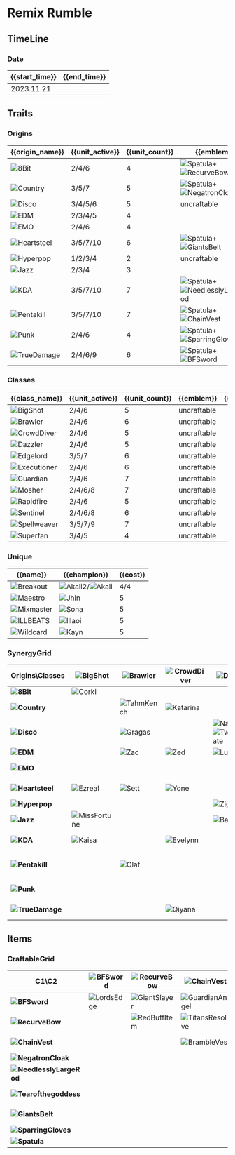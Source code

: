 # Remix Rumble

## TimeLine
### Date
| {{start_time}} | {{end_time}} |
| -              | -            |
| 2023.11.21     |              |

## Traits
### Origins
| {{origin_name}}                                             | {{unit_active}} | {{unit_count}} | {{emblem}}                                                                                                          | {{desc}} |
| -                                                           | -               | -              | -                                                                                                                   | -        |
| ![8Bit](../tfttraits/icon/set10/8BitEmblem.png)             | 2/4/6           | 4              | ![Spatula](../tftitems/icon/set10/Spatula.png)+![RecurveBow](../tftitems/icon/set10/RecurveBow.png)                 |          |
| ![Country](../tfttraits/icon/set10/CountryEmblem.png)       | 3/5/7           | 5              | ![Spatula](../tftitems/icon/set10/Spatula.png)+![NegatronCloak](../tftitems/icon/set10/NegatronCloak.png)           |          |
| ![Disco](../tfttraits/icon/set10/DiscoEmblem.png)           | 3/4/5/6         | 5              | uncraftable                                                                                                         |          |
| ![EDM](../tfttraits/icon/set10/EDM.svg)                     | 2/3/4/5         | 4              |                                                                                                                     |          |
| ![EMO](../tfttraits/icon/set10/EmoEmblem.png)               | 2/4/6           | 4              |                                                                                                                     |          |
| ![Heartsteel](../tfttraits/icon/set10/HeartsteelEmblem.png) | 3/5/7/10        | 6              | ![Spatula](../tftitems/icon/set10/Spatula.png)+![GiantsBelt](../tftitems/icon/set10/GiantsBelt.png)                 |          |
| ![Hyperpop](../tfttraits/icon/set10/HyperpopEmblem.png)     | 1/2/3/4         | 2              | uncraftable                                                                                                         |          |
| ![Jazz](../tfttraits/icon/set10/Jazz.svg)                   | 2/3/4           | 3              |                                                                                                                     |          |
| ![KDA](../tfttraits/icon/set10/KDAEmblem.png)               | 3/5/7/10        | 7              | ![Spatula](../tftitems/icon/set10/Spatula.png)+![NeedlesslyLargeRod](../tftitems/icon/set10/NeedlesslyLargeRod.png) |          |
| ![Pentakill](../tfttraits/icon/set10/PentakillEmblem.png)   | 3/5/7/10        | 7              | ![Spatula](../tftitems/icon/set10/Spatula.png)+![ChainVest](../tftitems/icon/set10/ChainVest.png)                   |          |
| ![Punk](../tfttraits/icon/set10/PunkEmblem.png)             | 2/4/6           | 4              | ![Spatula](../tftitems/icon/set10/Spatula.png)+![SparringGloves](../tftitems/icon/set10/SparringGloves.png)         |          |
| ![TrueDamage](../tfttraits/icon/set10/TrueDamageEmblem.png) | 2/4/6/9         | 6              | ![Spatula](../tftitems/icon/set10/Spatula.png)+![BFSword](../tftitems/icon/set10/BFSword.png)                       |          |

### Classes
| {{class_name}}                                                | {{unit_active}} | {{unit_count}} | {{emblem}}  | {{desc}} |
| -                                                             | -               | -              | -           | -        |
| ![BigShot](../tfttraits/icon/set10/BigShotEmblem.png)         | 2/4/6           | 5              | uncraftable |          |
| ![Brawler](../tfttraits/icon/set10/BrawlerEmblem.png)         | 2/4/6           | 6              | uncraftable |          |
| ![CrowdDiver](../tfttraits/icon/set10/CrowdDiver.svg)         | 2/4/6           | 5              | uncraftable |          |
| ![Dazzler](../tfttraits/icon/set10/DazzlerEmblem.png)         | 2/4/6           | 5              | uncraftable |          |
| ![Edgelord](../tfttraits/icon/set10/EdgelordEmblem.png)       | 3/5/7           | 6              | uncraftable |          |
| ![Executioner](../tfttraits/icon/set10/ExecutionerEmblem.png) | 2/4/6           | 6              | uncraftable |          |
| ![Guardian](../tfttraits/icon/set10/GuardianEmblem.png)       | 2/4/6           | 7              | uncraftable |          |
| ![Mosher](../tfttraits/icon/set10/MosherEmblem.png)           | 2/4/6/8         | 7              | uncraftable |          |
| ![Rapidfire](../tfttraits/icon/set10/RapidfireEmblem.png)     | 2/4/6           | 5              | uncraftable |          |
| ![Sentinel](../tfttraits/icon/set10/SentinelEmblem.png)       | 2/4/6/8         | 6              | uncraftable |          |
| ![Spellweaver](../tfttraits/icon/set10/SpellweaverEmblem.png) | 3/5/7/9         | 7              | uncraftable |          |
| ![Superfan](../tfttraits/icon/set10/SuperfanEmblem.png)       | 3/4/5           | 4              | uncraftable |          |

### Unique
| {{name}}                                            | {{champion}}                                                                                    | {{cost}} |
| -                                                   | -                                                                                               | -        |
| ![Breakout](../tfttraits/icon/set10/Breakout.svg)   | ![Akali2](../tftchampions/icon/set10/Akali2.jpg)/![Akali](../tftchampions/icon/set10/Akali.jpg) | 4/4      |
| ![Maestro](../tfttraits/icon/set10/Maestro.svg)     | ![Jhin](../tftchampions/icon/set10/Jhin.jpg)                                                    | 5        |
| ![Mixmaster](../tfttraits/icon/set10/Mixmaster.svg) | ![Sona](../tftchampions/icon/set10/Sona.jpg)                                                    | 5        |
| ![ILLBEATS](../tfttraits/icon/set10/ILLBEATS.svg)   | ![Illaoi](../tftchampions/icon/set10/Illaoi.jpg)                                                | 5        |
| ![Wildcard](../tfttraits/icon/set10/Wildcard.svg)   | ![Kayn](../tftchampions/icon/set10/Kayn.jpg)                                                    | 5        |

### SynergyGrid
| ****Origins\Classes****                                         | **![BigShot](../tfttraits/icon/set10/BigShotEmblem.png)**  | **![Brawler](../tfttraits/icon/set10/BrawlerEmblem.png)** | **![CrowdDiver](../tfttraits/icon/set10/CrowdDiver.svg)** | **![Dazzler](../tfttraits/icon/set10/DazzlerEmblem.png)**                                               | **![Edgelord](../tfttraits/icon/set10/EdgelordEmblem.png)**                                   | **![Executioner](../tfttraits/icon/set10/ExecutionerEmblem.png)** | **![Guardian](../tfttraits/icon/set10/GuardianEmblem.png)** | **![Mosher](../tfttraits/icon/set10/MosherEmblem.png)**                                       | **![Rapidfire](../tfttraits/icon/set10/RapidfireEmblem.png)** | **![Sentinel](../tfttraits/icon/set10/SentinelEmblem.png)** | **![Spellweaver](../tfttraits/icon/set10/SpellweaverEmblem.png)**                                   | **![Superfan](../tfttraits/icon/set10/SuperfanEmblem.png)**                                     |
| -                                                               | -                                                          | -                                                         | -                                                         | -                                                                                                       | -                                                                                             | -                                                                 | -                                                           | -                                                                                             | -                                                             | -                                                           | -                                                                                                   | -                                                                                               |
| **![8Bit](../tfttraits/icon/set10/8BitEmblem.png)**             | ![Corki](../tftchampions/icon/set10/Corki.jpg)             |                                                           |                                                           |                                                                                                         | ![Riven](../tftchampions/icon/set10/Riven.jpg)                                                |                                                                   |                                                             |                                                                                               | ![Caitlyn](../tftchampions/icon/set10/Caitlyn.jpg)            | ![Garen](../tftchampions/icon/set10/Garen.jpg)              |                                                                                                     |                                                                                                 |
| **![Country](../tfttraits/icon/set10/CountryEmblem.png)**       |                                                            | ![TahmKench](../tftchampions/icon/set10/TahmKench.jpg)    | ![Katarina](../tftchampions/icon/set10/Katarina.jpg)      |                                                                                                         |                                                                                               | ![Samira](../tftchampions/icon/set10/Samira.jpg)                  | ![Thresh](../tftchampions/icon/set10/Thresh.jpg)            | ![Urgot](../tftchampions/icon/set10/Urgot.jpg)                                                |                                                               |                                                             |                                                                                                     |                                                                                                 |
| **![Disco](../tfttraits/icon/set10/DiscoEmblem.png)**           |                                                            | ![Gragas](../tftchampions/icon/set10/Gragas.jpg)          |                                                           | ![Nami](../tftchampions/icon/set10/Nami.jpg)/![TwistedFate](../tftchampions/icon/set10/TwistedFate.jpg) |                                                                                               |                                                                   | ![Taric](../tftchampions/icon/set10/Taric.jpg)              |                                                                                               |                                                               | ![Blitzcrank](../tftchampions/icon/set10/Blitzcrank.jpg)    | ![Gragas](../tftchampions/icon/set10/Gragas.jpg)                                                    |                                                                                                 |
| **![EDM](../tfttraits/icon/set10/EDM.svg)**                     |                                                            | ![Zac](../tftchampions/icon/set10/Zac.jpg)                | ![Zed](../tftchampions/icon/set10/Zed.jpg)                | ![Lux](../tftchampions/icon/set10/Lux.jpg)                                                              |                                                                                               |                                                                   |                                                             | ![Jax](../tftchampions/icon/set10/Jax.jpg)                                                    |                                                               |                                                             |                                                                                                     |                                                                                                 |
| **![EMO](../tfttraits/icon/set10/EmoEmblem.png)**               |                                                            |                                                           |                                                           |                                                                                                         |                                                                                               | ![Vex](../tftchampions/icon/set10/Vex.jpg)                        | ![Amumu](../tftchampions/icon/set10/Amumu.jpg)              | ![Poppy](../tftchampions/icon/set10/Poppy.jpg)                                                |                                                               |                                                             | ![Annie](../tftchampions/icon/set10/Annie.jpg)                                                      |                                                                                                 |
| **![Heartsteel](../tfttraits/icon/set10/HeartsteelEmblem.png)** | ![Ezreal](../tftchampions/icon/set10/Ezreal.jpg)           | ![Sett](../tftchampions/icon/set10/Sett.jpg)              | ![Yone](../tftchampions/icon/set10/Yone.jpg)              |                                                                                                         | ![Kayn](../tftchampions/icon/set10/Kayn.jpg)/![Yone](../tftchampions/icon/set10/Yone.jpg)     |                                                                   |                                                             | ![Sett](../tftchampions/icon/set10/Sett.jpg)                                                  | ![Aphelios](../tftchampions/icon/set10/Aphelios.jpg)          | ![KSante](../tftchampions/icon/set10/KSante.jpg)            |                                                                                                     |                                                                                                 |
| **![Hyperpop](../tfttraits/icon/set10/HyperpopEmblem.png)**     |                                                            |                                                           |                                                           | ![Ziggs](../tftchampions/icon/set10/Ziggs.jpg)                                                          |                                                                                               |                                                                   |                                                             |                                                                                               |                                                               |                                                             | ![Lulu](../tftchampions/icon/set10/Lulu.jpg)                                                        |                                                                                                 |
| **![Jazz](../tfttraits/icon/set10/Jazz.svg)**                   | ![MissFortune](../tftchampions/icon/set10/MissFortune.jpg) |                                                           |                                                           | ![Bard](../tftchampions/icon/set10/Bard.jpg)                                                            |                                                                                               |                                                                   |                                                             |                                                                                               | ![Lucian](../tftchampions/icon/set10/Lucian.jpg)              |                                                             |                                                                                                     |                                                                                                 |
| **![KDA](../tfttraits/icon/set10/KDAEmblem.png)**               | ![Kaisa](../tftchampions/icon/set10/Kaisa.jpg)             |                                                           | ![Evelynn](../tftchampions/icon/set10/Evelynn.jpg)        |                                                                                                         |                                                                                               | ![Akali2](../tftchampions/icon/set10/Akali2.jpg)                  | ![Neeko](../tftchampions/icon/set10/Neeko.jpg)              |                                                                                               |                                                               | ![Lillia](../tftchampions/icon/set10/Lillia.jpg)            | ![Ahri](../tftchampions/icon/set10/Ahri.jpg)/![Seraphine](../tftchampions/icon/set10/Seraphine.jpg) | ![Lillia](../tftchampions/icon/set10/Lillia.jpg)/![Neeko](../tftchampions/icon/set10/Neeko.jpg) |
| **![Pentakill](../tfttraits/icon/set10/PentakillEmblem.png)**   |                                                            | ![Olaf](../tftchampions/icon/set10/Olaf.jpg)              |                                                           |                                                                                                         | ![Kayle](../tftchampions/icon/set10/Kayle.jpg)/![Viego](../tftchampions/icon/set10/Viego.jpg) | ![Karthus](../tftchampions/icon/set10/Karthus.jpg)                | ![Yorick](../tftchampions/icon/set10/Yorick.jpg)            | ![Gnar](../tftchampions/icon/set10/Gnar.jpg)/![Yorick](../tftchampions/icon/set10/Yorick.jpg) |                                                               | ![Mordekaiser](../tftchampions/icon/set10/Mordekaiser.jpg)  |                                                                                                     | ![Gnar](../tftchampions/icon/set10/Gnar.jpg)                                                    |
| **![Punk](../tfttraits/icon/set10/PunkEmblem.png)**             |                                                            |                                                           |                                                           |                                                                                                         |                                                                                               | ![Twitch](../tftchampions/icon/set10/Twitch.jpg)                  | ![Pantheon](../tftchampions/icon/set10/Pantheon.jpg)        | ![Vi](../tftchampions/icon/set10/Vi.jpg)                                                      | ![Jinx](../tftchampions/icon/set10/Jinx.jpg)                  |                                                             |                                                                                                     |                                                                                                 |
| **![TrueDamage](../tfttraits/icon/set10/TrueDamageEmblem.png)** |                                                            |                                                           | ![Qiyana](../tftchampions/icon/set10/Qiyana.jpg)          |                                                                                                         | ![Yasuo](../tftchampions/icon/set10/Yasuo.jpg)                                                | ![Akali](../tftchampions/icon/set10/Akali.jpg)                    | ![Kennen](../tftchampions/icon/set10/Kennen.jpg)            |                                                                                               | ![Senna](../tftchampions/icon/set10/Senna.jpg)                | ![Ekko](../tftchampions/icon/set10/Ekko.jpg)                | ![Ekko](../tftchampions/icon/set10/Ekko.jpg)                                                        | ![Kennen](../tftchampions/icon/set10/Kennen.jpg)                                                |

## Items
### CraftableGrid
| ****C1\C2****                                                            | **![BFSword](../tftitems/icon/set10/BFSword.png)** | **![RecurveBow](../tftitems/icon/set10/RecurveBow.png)** | **![ChainVest](../tftitems/icon/set10/ChainVest.png)**     | **![NegatronCloak](../tftitems/icon/set10/NegatronCloak.png)**   | **![NeedlesslyLargeRod](../tftitems/icon/set10/NeedlesslyLargeRod.png)** | **![Tearofthegoddess](../tftitems/icon/set10/Tearofthegoddess.png)** | **![GiantsBelt](../tftitems/icon/set10/GiantsBelt.png)**     | **![SparringGloves](../tftitems/icon/set10/SparringGloves.png)** | **![Spatula](../tftitems/icon/set10/Spatula.png)**               |
| -                                                                        | -                                                  | -                                                        | -                                                          | -                                                                | -                                                                        | -                                                                    | -                                                            | -                                                                | -                                                                |
| **![BFSword](../tftitems/icon/set10/BFSword.png)**                       | ![LordsEdge](../tftitems/icon/set10/LordsEdge.png) | ![GiantSlayer](../tftitems/icon/set10/GiantSlayer.png)   | ![GuardianAngel](../tftitems/icon/set10/GuardianAngel.png) | ![Bloodthirster](../tftitems/icon/set10/Bloodthirster.png)       | ![HextechGunblade](../tftitems/icon/set10/HextechGunblade.png)           | ![SpearofShojin](../tftitems/icon/set10/SpearofShojin.png)           | ![SteraksGage](../tftitems/icon/set10/SteraksGage.png)       | ![InfinityEdge](../tftitems/icon/set10/InfinityEdge.png)         | ![TrueDamageEmblem](../tftitems/icon/set10/TrueDamageEmblem.png) |
| **![RecurveBow](../tftitems/icon/set10/RecurveBow.png)**                 |                                                    | ![RedBuffItem](../tftitems/icon/set10/RedBuffItem.png)   | ![TitansResolve](../tftitems/icon/set10/TitansResolve.png) | ![RunaansHurricane](../tftitems/icon/set10/RunaansHurricane.png) | ![GuinsoosRageblade](../tftitems/icon/set10/GuinsoosRageblade.png)       | ![StatikkShiv](../tftitems/icon/set10/StatikkShiv.png)               | ![NashorsTooth](../tftitems/icon/set10/NashorsTooth.png)     | ![LastWhisper](../tftitems/icon/set10/LastWhisper.png)           | ![8BitEmblem](../tftitems/icon/set10/8BitEmblem.png)             |
| **![ChainVest](../tftitems/icon/set10/ChainVest.png)**                   |                                                    |                                                          | ![BrambleVest](../tftitems/icon/set10/BrambleVest.png)     | ![IronWill](../tftitems/icon/set10/IronWill.png)                 | ![Crownguard](../tftitems/icon/set10/Crownguard.png)                     | ![Fimbulwinter](../tftitems/icon/set10/Fimbulwinter.png)             | ![SunfireCape](../tftitems/icon/set10/SunfireCape.png)       | ![SteadfastHeart](../tftitems/icon/set10/SteadfastHeart.png)     | ![PentakillEmblem](../tftitems/icon/set10/PentakillEmblem.png)   |
| **![NegatronCloak](../tftitems/icon/set10/NegatronCloak.png)**           |                                                    |                                                          |                                                            | ![DragonsClaw](../tftitems/icon/set10/DragonsClaw.png)           | ![IonicSpark](../tftitems/icon/set10/IonicSpark.png)                     | ![AdaptiveHelm](../tftitems/icon/set10/AdaptiveHelm.png)             | ![Evenshroud](../tftitems/icon/set10/Evenshroud.png)         | ![Quicksilver](../tftitems/icon/set10/Quicksilver.png)           | ![CountryEmblem](../tftitems/icon/set10/CountryEmblem.png)       |
| **![NeedlesslyLargeRod](../tftitems/icon/set10/NeedlesslyLargeRod.png)** |                                                    |                                                          |                                                            |                                                                  | ![RabadonsDeathcap](../tftitems/icon/set10/RabadonsDeathcap.png)         | ![LudensEcho](../tftitems/icon/set10/LudensEcho.png)                 | ![Morellonomicon](../tftitems/icon/set10/Morellonomicon.png) | ![ArcaneGauntlet](../tftitems/icon/set10/ArcaneGauntlet.png)     | ![KDAEmblem](../tftitems/icon/set10/KDAEmblem.png)               |
| **![Tearofthegoddess](../tftitems/icon/set10/Tearofthegoddess.png)**     |                                                    |                                                          |                                                            |                                                                  |                                                                          | ![BlueSentinel](../tftitems/icon/set10/BlueSentinel.png)             | ![Redemption](../tftitems/icon/set10/Redemption.png)         | ![HandofJustice](../tftitems/icon/set10/HandofJustice.png)       | ![EmoEmblem](../tftitems/icon/set10/EmoEmblem.png)               |
| **![GiantsBelt](../tftitems/icon/set10/GiantsBelt.png)**                 |                                                    |                                                          |                                                            |                                                                  |                                                                          |                                                                      | ![WarmogsArmor](../tftitems/icon/set10/WarmogsArmor.png)     | ![Guardbreaker](../tftitems/icon/set10/Guardbreaker.png)         | ![HeartsteelEmblem](../tftitems/icon/set10/HeartsteelEmblem.png) |
| **![SparringGloves](../tftitems/icon/set10/SparringGloves.png)**         |                                                    |                                                          |                                                            |                                                                  |                                                                          |                                                                      |                                                              | ![ThiefsGloves](../tftitems/icon/set10/ThiefsGloves.png)         | ![PunkEmblem](../tftitems/icon/set10/PunkEmblem.png)             |
| **![Spatula](../tftitems/icon/set10/Spatula.png)**                       |                                                    |                                                          |                                                            |                                                                  |                                                                          |                                                                      |                                                              |                                                                  | ![ForceofNature](../tftitems/icon/set10/ForceofNature.png)       |